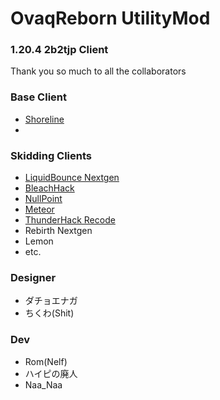 # OvaqReborn UtilityMod

### 1.20.4 2b2tjp Client

Thank you so much to all the collaborators  
### Base Client
- [Shoreline](https://github.com/HelianthusMC/Shoreline-Client)
- 
### Skidding Clients  
- [LiquidBounce Nextgen](https://github.com/CCBlueX/LiquidBounce)
- [BleachHack](https://github.com/BleachDev/BleachHack)
- [NullPoint](https://github.com/KgDW/NullPoint-Fabric)
- [Meteor](https://github.com/MeteorDevelopment/meteor-client)
- [ThunderHack Recode](https://github.com/Pan4ur/ThunderHack-Recode)
- Rebirth Nextgen
- Lemon  
- etc.  

### Designer  
- ダチョエナガ  
- ちくわ(Shit)  

### Dev  
- Rom(Nelf)  
- ハイピの廃人  
- Naa_Naa  
